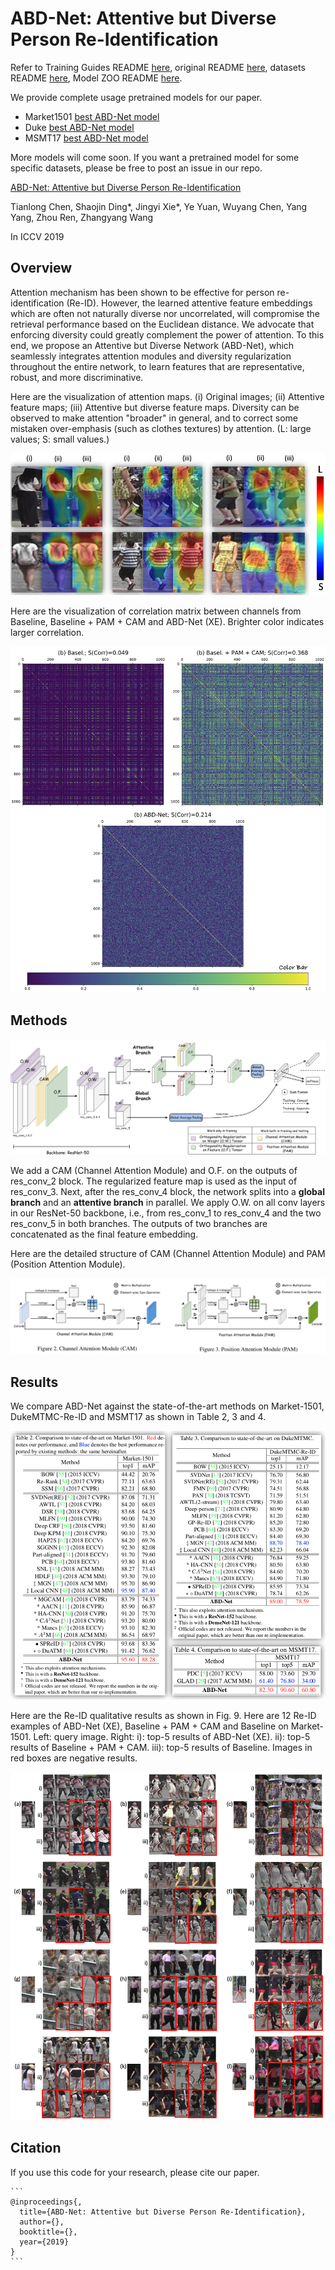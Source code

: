 # ABD-Net: Attentive but Diverse Person Re-Identification

Refer to Training Guides README [here](./README_Training_Guides.md), original README [here](./README_ORIG.md), datasets README [here](./DATASETS.md), Model ZOO README [here](./MODEL_ZOO.md).

We provide complete usage pretrained models for our paper.

- Market1501 [best ABD-Net model](https://drive.google.com/file/d/1TuxnwSecg0EFFd5Z_665kek_e0Q-N4tU/view?usp=sharing)
- Duke [best ABD-Net model](https://drive.google.com/file/d/1wQtbi8gBe_oMLc9GvDXrGF5yRBoz51o_/view?usp=sharing)
- MSMT17 [best ABD-Net model](https://drive.google.com/file/d/1_ZpSfOxrid9xpSecAxEA2WAa6h-uWc1O/view?usp=sharing)

More models will come soon. If you want a pretrained model for some specific datasets, please be free to post an issue in our repo.

[ABD-Net: Attentive but Diverse Person Re-Identification](https://arxiv.org/abs/1908.01114)

Tianlong Chen, Shaojin Ding\*, Jingyi Xie\*, Ye Yuan, Wuyang Chen, Yang Yang, Zhou Ren, Zhangyang Wang

In ICCV 2019

## Overview

Attention mechanism has been shown to be effective for person re-identification (Re-ID). However, the learned attentive feature embeddings which are often not naturally diverse nor uncorrelated, will compromise the retrieval performance based on the Euclidean distance. We advocate that enforcing diversity could greatly complement the power of attention. To this end, we propose an Attentive but Diverse Network (ABD-Net), which seamlessly integrates attention modules and diversity regularization throughout the entire network, to learn features that are representative, robust, and more discriminative.

Here are the visualization of attention maps. (i) Original images; (ii) Attentive feature maps; (iii) Attentive but diverse feature maps. Diversity can be observed to make attention "broader" in general, and to correct some mistaken over-emphasis (such as clothes textures) by attention. (L: large values; S: small values.)

![](./doc_images/JET_VIS.png)

Here are the visualization of correlation matrix between channels from Baseline, Baseline + PAM + CAM and ABD-Net (XE). Brighter color indicates larger correlation.

![](./doc_images/corr1.png)



## Methods

![](./doc_images/Arch.png)

We add a CAM (Channel Attention Module) and O.F. on the outputs of res\_conv\_2 block. The regularized feature map is used as the input of res\_conv\_3. Next, after the res\_conv\_4 block, the network splits into a **global branch** and an **attentive branch** in parallel. We apply O.W. on all conv layers in our ResNet-50 backbone, i.e.​, from res\_conv\_1 to res\_conv\_4 and the two res\_conv\_5 in both branches. The outputs of two branches are concatenated as the final feature embedding. 

Here are the detailed structure of CAM (Channel Attention Module) and PAM (Position Attention Module).

![](./doc_images/att.png)



## Results

We compare ABD-Net against the state-of-the-art methods on Market-1501,  DukeMTMC-Re-ID and MSMT17 as shown in Table 2, 3 and 4.

![](./doc_images/res.png)

Here are the Re-ID qualitative results as shown in Fig. 9. Here are 12 Re-ID examples of ABD-Net (XE), Baseline + PAM + CAM and Baseline on Market-1501. Left: query image. Right: i): top-5 results of ABD-Net (XE). ii): top-5 results of Baseline + PAM + CAM. iii): top-5 results of Baseline. Images in red boxes are negative results.

![](./doc_images/qr.png)



## Citation

If you use this code for your research, please cite our paper.

```
​```
@inproceedings{,
  title={ABD-Net: Attentive but Diverse Person Re-Identification},
  author={},
  booktitle={},
  year={2019}
}
​```
```